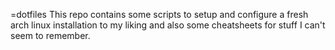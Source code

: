 =dotfiles
This repo contains some scripts to setup and configure a fresh arch linux installation to my liking and also some cheatsheets for stuff I can't seem to remember.
